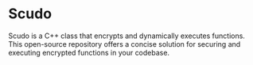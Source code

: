 # Scudo
 Scudo is a C++ class that encrypts and dynamically executes functions. This open-source repository offers a concise solution for securing and executing encrypted functions in your codebase.
